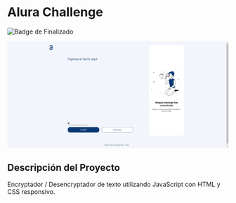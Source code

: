 # Alura Challenge

![Badge de Finalizado](https://img.shields.io/badge/finalizado-v01)

![Encriptador de Texto](https://github.com/matiasnm/aluraChallenge/blob/main/README.png)
## Descripción del Proyecto
Encryptador / Desencryptador de texto utilizando JavaScript con HTML y CSS responsivo.
